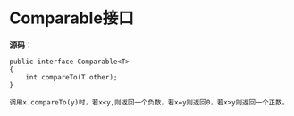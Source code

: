 # Comparable接口
**源码**：

	public interface Comparable<T>
	{
		int compareTo(T other);
	}
	
	调用x.compareTo(y)时，若x<y,则返回一个负数，若x=y则返回0，若x>y则返回一个正数。